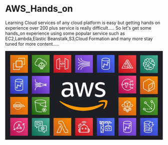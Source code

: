 # AWS_Hands_on
Learning Cloud services of any cloud platform is easy but getting hands on experience over 200 plus service is really difficult.....
So let's get some hands_on experience using some popular service such as EC2,Lambda,Elastic Beanstalk,S3,Cloud Formation and many more stay tuned for more content.....

<img src="maxresdefault (1).jpg"  alt="aws logo"></img>
